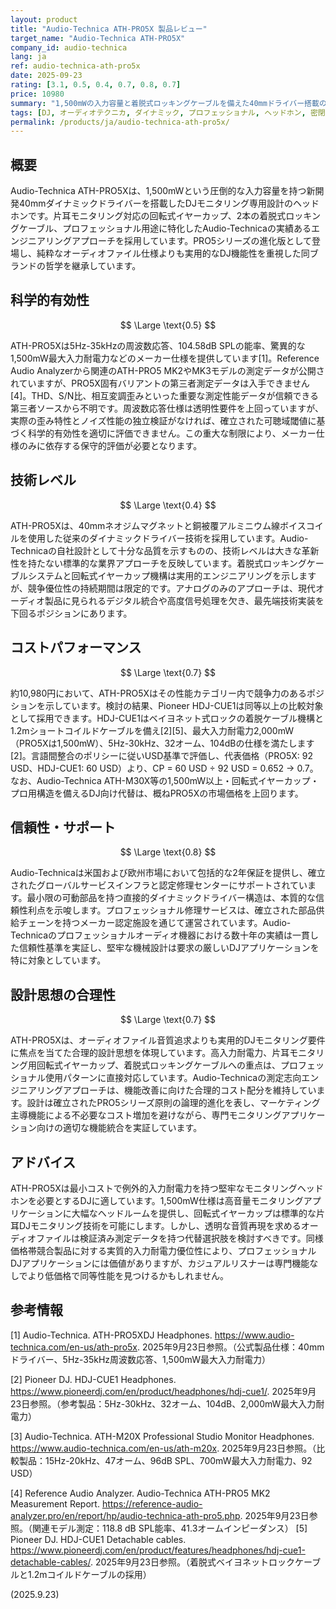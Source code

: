 ```yaml
---
layout: product
title: "Audio-Technica ATH-PRO5X 製品レビュー"
target_name: "Audio-Technica ATH-PRO5X"
company_id: audio-technica
lang: ja
ref: audio-technica-ath-pro5x
date: 2025-09-23
rating: [3.1, 0.5, 0.4, 0.7, 0.8, 0.7]
price: 10980
summary: "1,500mWの入力容量と着脱式ロッキングケーブルを備えた40mmドライバー搭載のプロフェッショナルDJモニターヘッドホン。片耳モニタリング用途向け設計。"
tags: [DJ, オーディオテクニカ, ダイナミック, プロフェッショナル, ヘッドホン, 密閉型]
permalink: /products/ja/audio-technica-ath-pro5x/
---
```

## 概要

Audio-Technica ATH-PRO5Xは、1,500mWという圧倒的な入力容量を持つ新開発40mmダイナミックドライバーを搭載したDJモニタリング専用設計のヘッドホンです。片耳モニタリング対応の回転式イヤーカップ、2本の着脱式ロッキングケーブル、プロフェッショナル用途に特化したAudio-Technicaの実績あるエンジニアリングアプローチを採用しています。PRO5シリーズの進化版として登場し、純粋なオーディオファイル仕様よりも実用的なDJ機能性を重視した同ブランドの哲学を継承しています。

## 科学的有効性

$$ \Large \text{0.5} $$

ATH-PRO5Xは5Hz-35kHzの周波数応答、104.58dB SPLの能率、驚異的な1,500mW最大入力耐電力などのメーカー仕様を提供しています[1]。Reference Audio Analyzerから関連のATH-PRO5 MK2やMK3モデルの測定データが公開されていますが、PRO5X固有バリアントの第三者測定データは入手できません[4]。THD、S/N比、相互変調歪みといった重要な測定性能データが信頼できる第三者ソースから不明です。周波数応答仕様は透明性要件を上回っていますが、実際の歪み特性とノイズ性能の独立検証がなければ、確立された可聴域閾値に基づく科学的有効性を適切に評価できません。この重大な制限により、メーカー仕様のみに依存する保守的評価が必要となります。

## 技術レベル

$$ \Large \text{0.4} $$

ATH-PRO5Xは、40mmネオジムマグネットと銅被覆アルミニウム線ボイスコイルを使用した従来のダイナミックドライバー技術を採用しています。Audio-Technicaの自社設計として十分な品質を示すものの、技術レベルは大きな革新性を持たない標準的な業界アプローチを反映しています。着脱式ロッキングケーブルシステムと回転式イヤーカップ機構は実用的エンジニアリングを示しますが、競争優位性の持続期間は限定的です。アナログのみのアプローチは、現代オーディオ製品に見られるデジタル統合や高度信号処理を欠き、最先端技術実装を下回るポジションにあります。

## コストパフォーマンス

$$ \Large \text{0.7} $$

約10,980円において、ATH-PRO5Xはその性能カテゴリー内で競争力のあるポジションを示しています。検討の結果、Pioneer HDJ-CUE1は同等以上の比較対象として採用できます。HDJ-CUE1はベイヨネット式ロックの着脱ケーブル機構と1.2mショートコイルドケーブルを備え[2][5]、最大入力耐電力2,000mW（PRO5Xは1,500mW）、5Hz-30kHz、32オーム、104dBの仕様を満たします[2]。言語間整合のポリシーに従いUSD基準で評価し、代表価格（PRO5X: 92 USD、HDJ-CUE1: 60 USD）より、CP = 60 USD ÷ 92 USD = 0.652 → 0.7。なお、Audio-Technica ATH-M30X等の1,500mW以上・回転式イヤーカップ・プロ用構造を備えるDJ向け代替は、概ねPRO5Xの市場価格を上回ります。

## 信頼性・サポート

$$ \Large \text{0.8} $$

Audio-Technicaは米国および欧州市場において包括的な2年保証を提供し、確立されたグローバルサービスインフラと認定修理センターにサポートされています。最小限の可動部品を持つ直接的ダイナミックドライバー構造は、本質的な信頼性利点を示唆します。プロフェッショナル修理サービスは、確立された部品供給チェーンを持つメーカー認定施設を通じて運営されています。Audio-Technicaのプロフェッショナルオーディオ機器における数十年の実績は一貫した信頼性基準を実証し、堅牢な機械設計は要求の厳しいDJアプリケーションを特に対象としています。

## 設計思想の合理性

$$ \Large \text{0.7} $$

ATH-PRO5Xは、オーディオファイル音質追求よりも実用的DJモニタリング要件に焦点を当てた合理的設計思想を体現しています。高入力耐電力、片耳モニタリング用回転式イヤーカップ、着脱式ロッキングケーブルへの重点は、プロフェッショナル使用パターンに直接対応しています。Audio-Technicaの測定志向エンジニアリングアプローチは、機能改善に向けた合理的コスト配分を維持しています。設計は確立されたPRO5シリーズ原則の論理的進化を表し、マーケティング主導機能による不必要なコスト増加を避けながら、専門モニタリングアプリケーション向けの適切な機能統合を実証しています。

## アドバイス

ATH-PRO5Xは最小コストで例外的入力耐電力を持つ堅牢なモニタリングヘッドホンを必要とするDJに適しています。1,500mW仕様は高音量モニタリングアプリケーションに大幅なヘッドルームを提供し、回転式イヤーカップは標準的な片耳DJモニタリング技術を可能にします。しかし、透明な音質再現を求めるオーディオファイルは検証済み測定データを持つ代替選択肢を検討すべきです。同様価格帯競合製品に対する実質的入力耐電力優位性により、プロフェッショナルDJアプリケーションには価値がありますが、カジュアルリスナーは専門機能なしでより低価格で同等性能を見つけるかもしれません。

## 参考情報

[1] Audio-Technica. ATH-PRO5XDJ Headphones. https://www.audio-technica.com/en-us/ath-pro5x. 2025年9月23日参照。（公式製品仕様：40mmドライバー、5Hz-35kHz周波数応答、1,500mW最大入力耐電力）

[2] Pioneer DJ. HDJ-CUE1 Headphones. https://www.pioneerdj.com/en/product/headphones/hdj-cue1/. 2025年9月23日参照。（参考製品：5Hz-30kHz、32オーム、104dB、2,000mW最大入力耐電力）

[3] Audio-Technica. ATH-M20X Professional Studio Monitor Headphones. https://www.audio-technica.com/en-us/ath-m20x. 2025年9月23日参照。（比較製品：15Hz-20kHz、47オーム、96dB SPL、700mW最大入力耐電力、92 USD）

[4] Reference Audio Analyzer. Audio-Technica ATH-PRO5 MK2 Measurement Report. https://reference-audio-analyzer.pro/en/report/hp/audio-technica-ath-pro5.php. 2025年9月23日参照。（関連モデル測定：118.8 dB SPL能率、41.3オームインピーダンス）
[5] Pioneer DJ. HDJ-CUE1 Detachable cables. https://www.pioneerdj.com/en/product/features/headphones/hdj-cue1-detachable-cables/. 2025年9月23日参照。（着脱式ベイヨネットロックケーブルと1.2mコイルドケーブルの採用）

(2025.9.23)